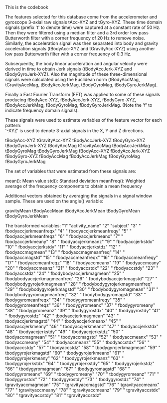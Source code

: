 This is the codebook

The features selected for this database come from the accelerometer and gyroscope 3-axial raw signals tAcc-XYZ and tGyro-XYZ. These time domain signals (prefix 't' to denote time) were captured at a constant rate of 50 Hz. Then they were filtered using a median filter and a 3rd order low pass Butterworth filter with a corner frequency of 20 Hz to remove noise. Similarly, the acceleration signal was then separated into body and gravity acceleration signals (tBodyAcc-XYZ and tGravityAcc-XYZ) using another low pass Butterworth filter with a corner frequency of 0.3 Hz. 

Subsequently, the body linear acceleration and angular velocity were derived in time to obtain Jerk signals (tBodyAccJerk-XYZ and tBodyGyroJerk-XYZ). Also the magnitude of these three-dimensional signals were calculated using the Euclidean norm (tBodyAccMag, tGravityAccMag, tBodyAccJerkMag, tBodyGyroMag, tBodyGyroJerkMag). 

Finally a Fast Fourier Transform (FFT) was applied to some of these signals producing fBodyAcc-XYZ, fBodyAccJerk-XYZ, fBodyGyro-XYZ, fBodyAccJerkMag, fBodyGyroMag, fBodyGyroJerkMag. (Note the 'f' to indicate frequency domain signals). 

These signals were used to estimate variables of the feature vector for each pattern:  
'-XYZ' is used to denote 3-axial signals in the X, Y and Z directions.

tBodyAcc-XYZ
tGravityAcc-XYZ
tBodyAccJerk-XYZ
tBodyGyro-XYZ
tBodyGyroJerk-XYZ
tBodyAccMag
tGravityAccMag
tBodyAccJerkMag
tBodyGyroMag
tBodyGyroJerkMag
fBodyAcc-XYZ
fBodyAccJerk-XYZ
fBodyGyro-XYZ
fBodyAccMag
fBodyAccJerkMag
fBodyGyroMag
fBodyGyroJerkMag

The set of variables that were estimated from these signals are: 

mean(): Mean value
std(): Standard deviation
meanFreq(): Weighted average of the frequency components to obtain a mean frequency


Additional vectors obtained by averaging the signals in a signal window sample. These are used on the angle() variable:

gravityMean
tBodyAccMean
tBodyAccJerkMean
tBodyGyroMean
tBodyGyroJerkMean

The transformed variables:
"1" "activity_name"
"2" "subject"
"3" " fbodyaccjerkmeanfreqx"
"4" " fbodyaccjerkmeanfreqy"
"5" " fbodyaccjerkmeanfreqz"
"6" " fbodyaccjerkmeanx"
"7" " fbodyaccjerkmeany"
"8" " fbodyaccjerkmeanz"
"9" " fbodyaccjerkstdx"
"10" " fbodyaccjerkstdy"
"11" " fbodyaccjerkstdz"
"12" " fbodyaccmagmean"
"13" " fbodyaccmagmeanfreq"
"14" " fbodyaccmagstd"
"15" " fbodyaccmeanfreqx"
"16" " fbodyaccmeanfreqy"
"17" " fbodyaccmeanfreqz"
"18" " fbodyaccmeanx"
"19" " fbodyaccmeany"
"20" " fbodyaccmeanz"
"21" " fbodyaccstdx"
"22" " fbodyaccstdy"
"23" " fbodyaccstdz"
"24" " fbodybodyaccjerkmagmean"
"25" " fbodybodyaccjerkmagmeanfreq"
"26" " fbodybodyaccjerkmagstd"
"27" " fbodybodygyrojerkmagmean"
"28" " fbodybodygyrojerkmagmeanfreq"
"29" " fbodybodygyrojerkmagstd"
"30" " fbodybodygyromagmean"
"31" " fbodybodygyromagmeanfreq"
"32" " fbodybodygyromagstd"
"33" " fbodygyromeanfreqx"
"34" " fbodygyromeanfreqy"
"35" " fbodygyromeanfreqz"
"36" " fbodygyromeanx"
"37" " fbodygyromeany"
"38" " fbodygyromeanz"
"39" " fbodygyrostdx"
"40" " fbodygyrostdy"
"41" " fbodygyrostdz"
"42" " tbodyaccjerkmagmean"
"43" " tbodyaccjerkmagstd"
"44" " tbodyaccjerkmeanx"
"45" " tbodyaccjerkmeany"
"46" " tbodyaccjerkmeanz"
"47" " tbodyaccjerkstdx"
"48" " tbodyaccjerkstdy"
"49" " tbodyaccjerkstdz"
"50" " tbodyaccmagmean"
"51" " tbodyaccmagstd"
"52" " tbodyaccmeanx"
"53" " tbodyaccmeany"
"54" " tbodyaccmeanz"
"55" " tbodyaccstdx"
"56" " tbodyaccstdy"
"57" " tbodyaccstdz"
"58" " tbodygyrojerkmagmean"
"59" " tbodygyrojerkmagstd"
"60" " tbodygyrojerkmeanx"
"61" " tbodygyrojerkmeany"
"62" " tbodygyrojerkmeanz"
"63" " tbodygyrojerkstdx"
"64" " tbodygyrojerkstdy"
"65" " tbodygyrojerkstdz"
"66" " tbodygyromagmean"
"67" " tbodygyromagstd"
"68" " tbodygyromeanx"
"69" " tbodygyromeany"
"70" " tbodygyromeanz"
"71" " tbodygyrostdx"
"72" " tbodygyrostdy"
"73" " tbodygyrostdz"
"74" " tgravityaccmagmean"
"75" " tgravityaccmagstd"
"76" " tgravityaccmeanx"
"77" " tgravityaccmeany"
"78" " tgravityaccmeanz"
"79" " tgravityaccstdx"
"80" " tgravityaccstdy"
"81" " tgravityaccstdz"
